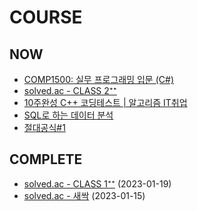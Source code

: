 # COURSE

## NOW
- [COMP1500: 실무 프로그래밍 입문 (C#)](https://pocu.academy/ko/Courses/COMP1500)
- [solved.ac - CLASS 2⁺⁺](https://solved.ac/class/2)
- [10주완성 C++ 코딩테스트 | 알고리즘 IT취업](https://www.inflearn.com/course/10%EC%A3%BC%EC%99%84%EC%84%B1-%EC%BD%94%EB%94%A9%ED%85%8C%EC%8A%A4%ED%8A%B8-%ED%81%B0%EB%8F%8C)
- [SQL로 하는 데이터 분석](https://www.codeit.kr/topics/data-analysis-using-sql?pathType=SKILL&pathSlug=sql-database-for-developers&categoryId=62c288ea672c77328d2aa4b4)
- [절대공식#1](https://www.youtube.com/playlist?list=PL0IlD73Ti6v_dWuSadpncQ9JKJstB6YrI)

## COMPLETE
- [solved.ac - CLASS 1⁺⁺](https://solved.ac/class/1) (2023-01-19)
- [solved.ac - 새싹](https://solved.ac/problems/sprout) (2023-01-15)

